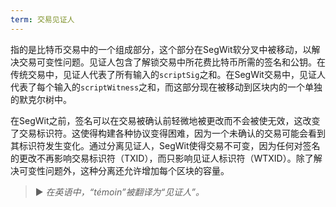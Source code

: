 ```yaml
---
term: 交易见证人
---
```


指的是比特币交易中的一个组成部分，这个部分在SegWit软分叉中被移动，以解决交易可变性问题。见证人包含了解锁交易中所花费比特币所需的签名和公钥。在传统交易中，见证人代表了所有输入的`scriptSig`之和。在SegWit交易中，见证人代表了每个输入的`scriptWitness`之和，而这部分现在被移动到区块内的一个单独的默克尔树中。

在SegWit之前，签名可以在交易被确认前轻微地被更改而不会被使无效，这改变了交易标识符。这使得构建各种协议变得困难，因为一个未确认的交易可能会看到其标识符发生变化。通过分离见证人，SegWit使得交易不可变，因为任何对签名的更改不再影响交易标识符（TXID），而只影响见证人标识符（WTXID）。除了解决可变性问题外，这种分离还允许增加每个区块的容量。

> ► *在英语中，“témoin”被翻译为“见证人”。*